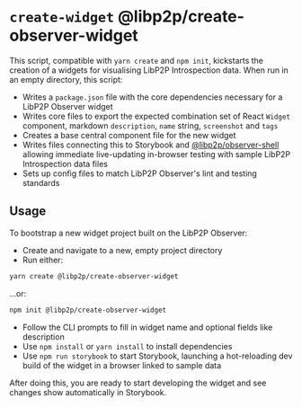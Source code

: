 # `create-widget` @libp2p/create-observer-widget

This script, compatible with `yarn create` and `npm init`, kickstarts the creation of a widgets for visualising LibP2P Introspection data. When run in an empty directory, this script:

 - Writes a `package.json` file with the core dependencies necessary for a LibP2P Observer widget
 - Writes core files to export the expected combination set of React `Widget` component, markdown `description`, `name` string, `screenshot` and `tags`
 - Creates a base central component file for the new widget
 - Writes files connecting this to Storybook and [@libp2p/observer-shell](../shell) allowing immediate live-updating in-browser testing with sample LibP2P Introspection data files
 - Sets up config files to match LibP2P Observer's lint and testing standards

## Usage

To bootstrap a new widget project built on the LibP2P Observer:

- Create and navigate to a new, empty project directory
- Run either:

```sh
yarn create @libp2p/create-observer-widget
```

...or:

```sh
npm init @libp2p/create-observer-widget
```

- Follow the CLI prompts to fill in widget name and optional fields like description
- Use `npm install` or `yarn install` to install dependencies
- Use `npm run storybook` to start Storybook, launching a hot-reloading dev build of the widget in a browser linked to sample data

After doing this, you are ready to start developing the widget and see changes show automatically in Storybook.
